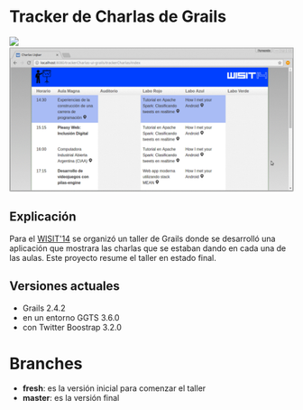 # Tracker de Charlas de Grails

<div>
   <img src="https://cloud.githubusercontent.com/assets/4549002/18567286/d66ad63a-7b6d-11e6-964b-4d09fbe9e340.png" 
      size="150px" height="150px">
   </img>
   <img src="video/demo.gif" 
      size="50%" height="50%" style="text-align: right">
   </img>
</div>

## Explicación

Para el [WISIT'14](http://www.uqbar-project.org/events/wisit-2014) se organizó un taller de Grails donde se desarrolló una aplicación que mostrara las charlas 
que se estaban dando en cada una de las aulas. Este proyecto resume el taller en estado final.

## Versiones actuales

* Grails 2.4.2
* en un entorno GGTS 3.6.0
* con Twitter Boostrap 3.2.0

# Branches

* **fresh**: es la versión inicial para comenzar el taller
* **master**: es la versión final
